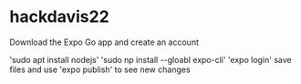 # hackdavis22

Download the Expo Go app and create an account

'sudo apt install nodejs'
'sudo np install --gloabl expo-cli'
'expo login'
save files and use 'expo publish' to see new changes
